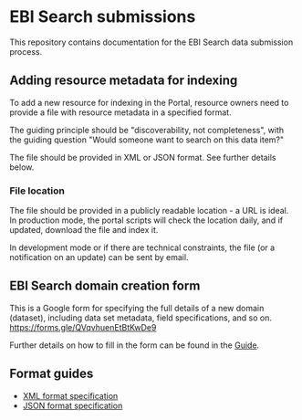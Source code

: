 # EBI Search submissions

This repository contains documentation for the EBI Search data submission process.


## Adding resource metadata for indexing

To add a new resource for indexing in the Portal, resource owners need to provide a file with resource metadata in a specified format.

The guiding principle should be "discoverability, not completeness", with the guiding question "Would someone want to search on this data item?"

The file should be provided in XML or JSON format. See further details below.

### File location

The file should be provided in a publicly readable location - a URL is ideal.
In production mode, the portal scripts will check the location daily, and if updated, download the file and index it.

In development mode or if there are technical constraints, the file (or a notification on an update) can be sent by email.


## EBI Search domain creation form

This is a Google form for specifying the full details of a new domain (dataset), including data set metadata, field specifications, and so on.
https://forms.gle/QVqvhuenEtBtKwDe9

Further details on how to fill in the form can be found in the
[Guide](Domain_information_form_guide.md).


## Format guides

- [XML format specification](XML_specification.md)
- [JSON format specification](JSON_specification.md)
